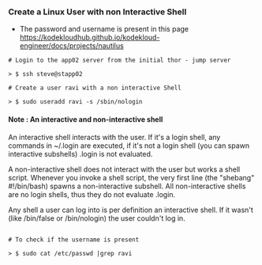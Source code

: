 ### Create a Linux User with non Interactive Shell


- The password and username is present in this page https://kodekloudhub.github.io/kodekloud-engineer/docs/projects/nautilus


```shell
# Login to the app02 server from the initial thor - jump server

> $ ssh steve@stapp02

```

``` shell
# Create a user ravi with a non interactive Shell

> $ sudo useradd ravi -s /sbin/nologin

```
#### Note : An interactive and non-interactive shell

An interactive shell interacts with the user. If it's a login shell, any commands in ~/.login are executed, if it's not a login shell (you can spawn interactive subshells) .login is not evaluated.

A non-interactive shell does not interact with the user but works a shell script. Whenever you invoke a shell script, the very first line (the "shebang" #!/bin/bash) spawns a non-interactive subshell. All non-interactive shells are no login shells, thus they do not evaluate .login.

Any shell a user can log into is per definition an interactive shell. If it wasn't (like /bin/false or /bin/nologin) the user couldn't log in.


```shell

# To check if the username is present

> $ sudo cat /etc/passwd |grep ravi
 
```